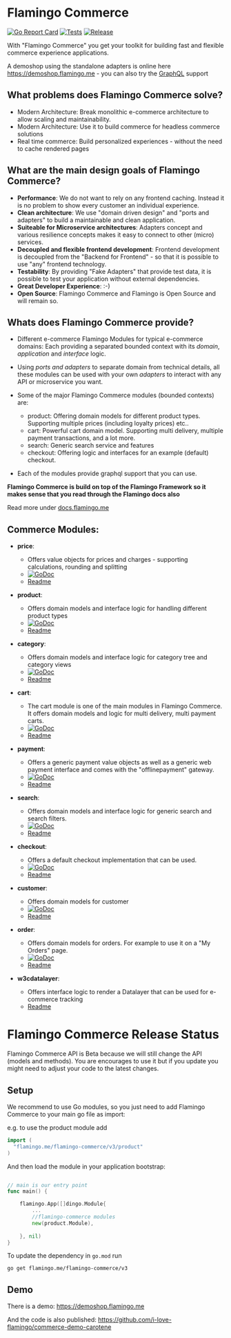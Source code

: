 # Flamingo Commerce
[![Go Report Card](https://goreportcard.com/badge/github.com/i-love-flamingo/flamingo-commerce)](https://goreportcard.com/report/github.com/i-love-flamingo/flamingo-commerce)
[![Tests](https://github.com/i-love-flamingo/flamingo-commerce/workflows/Tests/badge.svg?branch=master)](https://github.com/i-love-flamingo/flamingo-commerce/actions?query=branch%3Amaster+workflow%3ATests)
[![Release](https://img.shields.io/github/release/i-love-flamingo/flamingo-commerce?style=flat-square)](https://github.com/i-love-flamingo/flamingo-commerce/releases)


With "Flamingo Commerce" you get your toolkit for building fast and flexible commerce experience applications.

A demoshop using the standalone adapters is online here https://demoshop.flamingo.me - you can also try the [GraphQL](https://demoshop.flamingo.me/en/graphql-console) support
 
## What problems does Flamingo Commerce solve?

* Modern Architecture: Break monolithic e-commerce architecture to allow scaling and maintainability. 
* Modern Architecture: Use it to build commerce for headless commerce solutions
* Real time commerce: Build personalized experiences - without the need to cache rendered pages

## What are the main design goals of Flamingo Commerce?


* **Performance**: We do not want to rely on any frontend caching. Instead it is no problem to show every customer an individual experience.
* **Clean architecture**: We use "domain driven design" and "ports and adapters" to build a maintainable and clean application. 
* **Suiteable for Microservice architectures**: Adapters concept and various resilience concepts makes it easy to connect to other (micro) services.
* **Decoupled and flexible frontend development**: Frontend development is decoupled from the "Backend for Frontend" - so that it is possible to use "any" frontend technology.
* **Testability**: By providing "Fake Adapters" that provide test data, it is possible to test your application without external dependencies.
* **Great Developer Experience**: :-)
* **Open Source**: Flamingo Commerce and Flamingo is Open Source and will remain so.


## Whats does Flamingo Commerce provide?

* Different e-commerce Flamingo Modules for typical e-commerce domains: Each providing a separated bounded context with its *domain*, *application* and *interface* logic.
* Using *ports and adapters* to separate domain from technical details, all these modules can be used with your own *adapters* to interact with any API or microservice you want.
* Some of the major Flamingo Commerce modules (bounded contexts) are:
    * product: Offering domain models for different product types. Supporting multiple prices (including loyalty prices) etc..
    * cart: Powerful cart domain model. Supporting multi delivery, multiple payment transactions, and a lot more. 
    * search: Generic search service and features
    * checkout: Offering logic and interfaces for an example (default) checkout.
    
* Each of the modules provide graphql support that you can use.
    

**Flamingo Commerce is build on top of the Flamingo Framework so it makes sense that you read through the Flamingo docs also**

Read more under [docs.flamingo.me](https://docs.flamingo.me/1.%20Introduction/1.%20Getting%20Started.html)

## Commerce Modules:

* **price**: 
    * Offers value objects for prices and charges - supporting calculations, rounding and splitting
    * [![GoDoc](https://godoc.org/github.com/i-love-flamingo/flamingo-commerce/price?status.svg)](https://godoc.org/github.com/i-love-flamingo/flamingo-commerce/price)
    * [Readme](price/Readme.md)
* **product**: 
    * Offers domain models and interface logic for handling different product types
    * [![GoDoc](https://godoc.org/github.com/i-love-flamingo/flamingo-commerce/product?status.svg)](https://godoc.org/github.com/i-love-flamingo/flamingo-commerce/product) 
    * [Readme](product/Readme.md)
* **category**: 
    * Offers domain models and interface logic for category tree and category views
    * [![GoDoc](https://godoc.org/github.com/i-love-flamingo/flamingo-commerce/category?status.svg)](https://godoc.org/github.com/i-love-flamingo/flamingo-commerce/category) 
    * [Readme](category/Readme.md)
* **cart**: 
    * The cart module is one of the main modules in Flamingo Commerce. It offers domain models and logic for multi delivery, multi payment carts.
    * [![GoDoc](https://godoc.org/github.com/i-love-flamingo/flamingo-commerce/cart/domain/cart?status.svg)](https://godoc.org/github.com/i-love-flamingo/flamingo-commerce/domain/cart) 
    * [Readme](cart/Readme.md)
* **payment**: 
    * Offers a generic payment value objects as well as a generic web payment interface and comes with the "offlinepayment" gateway.
    * [![GoDoc](https://godoc.org/github.com/i-love-flamingo/flamingo-commerce/payment/domain?status.svg)](https://godoc.org/github.com/i-love-flamingo/flamingo-commerce/payment/domain) 
    * [Readme](payment/Readme.md)
* **search**: 
    * Offers domain models and interface logic for generic search and search filters.
    * [![GoDoc](https://godoc.org/github.com/i-love-flamingo/flamingo-commerce/search/domain?status.svg)](https://godoc.org/github.com/i-love-flamingo/flamingo-commerce/search/domain) 
    * [Readme](search/Readme.md)
* **checkout**: 
    * Offers a default checkout implementation that can be used.
    * [![GoDoc](https://godoc.org/github.com/i-love-flamingo/flamingo-commerce/checkout?status.svg)](https://godoc.org/github.com/i-love-flamingo/flamingo-commerce/checkout) 
    * [Readme](checkout/Readme.md)
* **customer**: 
    * Offers domain models for customer
    * [![GoDoc](https://godoc.org/github.com/i-love-flamingo/flamingo-commerce/customer/domain?status.svg)](https://godoc.org/github.com/i-love-flamingo/flamingo-commerce/customer/domain) 
    * [Readme](customer/Readme.md)
* **order**: 
    * Offers domain models for orders. For example to use it on a "My Orders" page.
    * [![GoDoc](https://godoc.org/github.com/i-love-flamingo/flamingo-commerce/order/domain?status.svg)](https://godoc.org/github.com/i-love-flamingo/flamingo-commerce/order/domain) 
    * [Readme](order/Readme.md)

* **w3cdatalayer**: 
    * Offers interface logic to render a Datalayer that can be used for e-commerce tracking
    * [Readme](w3cdatalayer/Readme.md)
    
# Flamingo Commerce Release Status

Flamingo Commerce API is Beta because we will still change the API (models and methods).
You are encourages to use it but if you update you might need to adjust your code to the latest changes.


## Setup

We recommend to use Go modules, so you just need to add Flamingo Commerce to your main go file as import:

e.g. to use the product module add

```go
import (
  "flamingo.me/flamingo-commerce/v3/product"
)
```

And then load the module in your application bootstrap:

```go

// main is our entry point
func main() {

	flamingo.App([]dingo.Module{
	    ...
		//flamingo-commerce modules
		new(product.Module),
		
	}, nil)
}


```

To update the dependency in `go.mod` run

```
go get flamingo.me/flamingo-commerce/v3
```
## Demo 

There is a demo: https://demoshop.flamingo.me

And the code is also published: https://github.com/i-love-flamingo/commerce-demo-carotene

